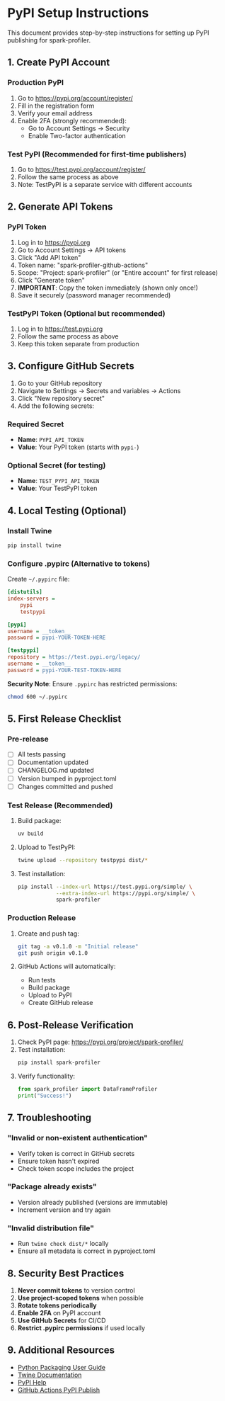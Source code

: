 # PyPI Setup Instructions

This document provides step-by-step instructions for setting up PyPI publishing for spark-profiler.

## 1. Create PyPI Account

### Production PyPI
1. Go to https://pypi.org/account/register/
2. Fill in the registration form
3. Verify your email address
4. Enable 2FA (strongly recommended):
   - Go to Account Settings → Security
   - Enable Two-factor authentication

### Test PyPI (Recommended for first-time publishers)
1. Go to https://test.pypi.org/account/register/
2. Follow the same process as above
3. Note: TestPyPI is a separate service with different accounts

## 2. Generate API Tokens

### PyPI Token
1. Log in to https://pypi.org
2. Go to Account Settings → API tokens
3. Click "Add API token"
4. Token name: "spark-profiler-github-actions"
5. Scope: "Project: spark-profiler" (or "Entire account" for first release)
6. Click "Generate token"
7. **IMPORTANT**: Copy the token immediately (shown only once!)
8. Save it securely (password manager recommended)

### TestPyPI Token (Optional but recommended)
1. Log in to https://test.pypi.org
2. Follow the same process as above
3. Keep this token separate from production

## 3. Configure GitHub Secrets

1. Go to your GitHub repository
2. Navigate to Settings → Secrets and variables → Actions
3. Click "New repository secret"
4. Add the following secrets:

### Required Secret
- **Name**: `PYPI_API_TOKEN`
- **Value**: Your PyPI token (starts with `pypi-`)

### Optional Secret (for testing)
- **Name**: `TEST_PYPI_API_TOKEN`
- **Value**: Your TestPyPI token

## 4. Local Testing (Optional)

### Install Twine
```bash
pip install twine
```

### Configure .pypirc (Alternative to tokens)
Create `~/.pypirc` file:
```ini
[distutils]
index-servers =
    pypi
    testpypi

[pypi]
username = __token__
password = pypi-YOUR-TOKEN-HERE

[testpypi]
repository = https://test.pypi.org/legacy/
username = __token__
password = pypi-YOUR-TEST-TOKEN-HERE
```

**Security Note**: Ensure `.pypirc` has restricted permissions:
```bash
chmod 600 ~/.pypirc
```

## 5. First Release Checklist

### Pre-release
- [ ] All tests passing
- [ ] Documentation updated
- [ ] CHANGELOG.md updated
- [ ] Version bumped in pyproject.toml
- [ ] Changes committed and pushed

### Test Release (Recommended)
1. Build package:
   ```bash
   uv build
   ```

2. Upload to TestPyPI:
   ```bash
   twine upload --repository testpypi dist/*
   ```

3. Test installation:
   ```bash
   pip install --index-url https://test.pypi.org/simple/ \
               --extra-index-url https://pypi.org/simple/ \
               spark-profiler
   ```

### Production Release
1. Create and push tag:
   ```bash
   git tag -a v0.1.0 -m "Initial release"
   git push origin v0.1.0
   ```

2. GitHub Actions will automatically:
   - Run tests
   - Build package
   - Upload to PyPI
   - Create GitHub release

## 6. Post-Release Verification

1. Check PyPI page: https://pypi.org/project/spark-profiler/
2. Test installation:
   ```bash
   pip install spark-profiler
   ```
3. Verify functionality:
   ```python
   from spark_profiler import DataFrameProfiler
   print("Success!")
   ```

## 7. Troubleshooting

### "Invalid or non-existent authentication"
- Verify token is correct in GitHub secrets
- Ensure token hasn't expired
- Check token scope includes the project

### "Package already exists"
- Version already published (versions are immutable)
- Increment version and try again

### "Invalid distribution file"
- Run `twine check dist/*` locally
- Ensure all metadata is correct in pyproject.toml

## 8. Security Best Practices

1. **Never commit tokens** to version control
2. **Use project-scoped tokens** when possible
3. **Rotate tokens periodically**
4. **Enable 2FA** on PyPI account
5. **Use GitHub Secrets** for CI/CD
6. **Restrict .pypirc permissions** if used locally

## 9. Additional Resources

- [Python Packaging User Guide](https://packaging.python.org/)
- [Twine Documentation](https://twine.readthedocs.io/)
- [PyPI Help](https://pypi.org/help/)
- [GitHub Actions PyPI Publish](https://github.com/pypa/gh-action-pypi-publish)
